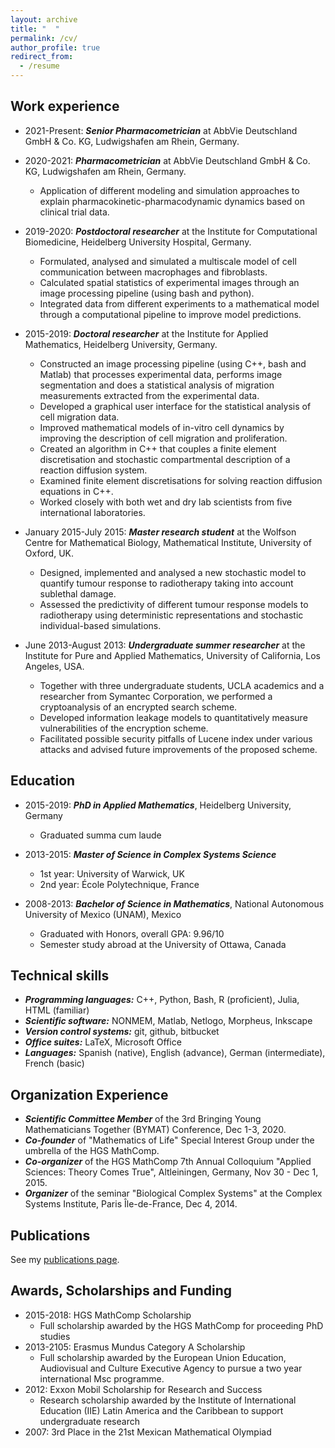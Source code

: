 ```yaml
---
layout: archive
title: "  "
permalink: /cv/
author_profile: true
redirect_from:
  - /resume
---
```


## Work experience

* 2021-Present: ***Senior Pharmacometrician*** at AbbVie Deutschland GmbH & Co. KG, Ludwigshafen am Rhein, Germany.
* 2020-2021: ***Pharmacometrician*** at AbbVie Deutschland GmbH & Co. KG, Ludwigshafen am Rhein, Germany.
	* Application of different modeling and simulation approaches to explain pharmacokinetic-pharmacodynamic dynamics based on clinical trial data.

* 2019-2020: ***Postdoctoral researcher*** at the Institute for Computational Biomedicine, Heidelberg University Hospital, Germany.
	* Formulated, analysed and simulated a multiscale model of cell communication between macrophages and fibroblasts.
	* Calculated spatial statistics of experimental images through an image processing pipeline (using bash and python).
	* Integrated data from different experiments to a mathematical model through a computational pipeline to improve model predictions.

* 2015-2019: ***Doctoral researcher*** at the Institute for Applied Mathematics, Heidelberg University, Germany.
	* Constructed an image processing pipeline (using C++, bash and Matlab) that processes experimental data, performs image segmentation and does a statistical analysis of migration measurements extracted from the experimental data.
	* Developed a graphical user interface for the statistical analysis of cell migration data.
	* Improved mathematical models of in-vitro cell dynamics by improving the description of cell migration and proliferation.
	* Created an algorithm  in C++ that couples a finite element discretisation and stochastic compartmental description of a reaction diffusion system.
	* Examined finite element discretisations for solving reaction diffusion equations in C++.
	* Worked closely with both wet and dry lab scientists from five international laboratories.

* January 2015-July 2015: ***Master research student*** at the Wolfson Centre for Mathematical Biology, Mathematical Institute, University of Oxford, UK.
	* Designed, implemented and analysed a new stochastic model to quantify tumour response to radiotherapy taking into account sublethal damage.
	* Assessed the predictivity of different tumour response models to radiotherapy using deterministic representations and stochastic individual-based simulations.

* June 2013-August 2013: ***Undergraduate summer researcher*** at the Institute for Pure and Applied Mathematics, University of California, Los Angeles, USA.
	* Together with three undergraduate students, UCLA academics and a researcher from Symantec Corporation, we performed a cryptoanalysis of an encrypted search scheme.
	* Developed information leakage models to quantitatively measure vulnerabilities of the encryption scheme.
	* Facilitated possible security pitfalls of Lucene index under various attacks and advised future improvements of the proposed scheme.

## Education

* 2015-2019: ***PhD in Applied Mathematics***, Heidelberg University, Germany
	* Graduated summa cum laude

* 2013-2015: ***Master of Science in Complex Systems Science***
	* 1st year: University of Warwick, UK
	* 2nd year: École Polytechnique, France

* 2008-2013: ***Bachelor of Science in Mathematics***, National Autonomous University of Mexico (UNAM), Mexico
	* Graduated with Honors, overall GPA: 9.96/10
	* Semester study abroad at the University of Ottawa, Canada

## Technical skills

* ***Programming languages:*** C++, Python, Bash, R (proficient), Julia, HTML (familiar)
* ***Scientific software:*** NONMEM, Matlab, Netlogo, Morpheus, Inkscape
* ***Version control systems:***  git, github, bitbucket
* ***Office suites:*** LaTeX, Microsoft Office
* ***Languages:*** Spanish (native), English (advance), German (intermediate), French (basic)

## Organization Experience

* ***Scientific Committee Member*** of the 3rd Bringing Young Mathematicians Together (BYMAT) Conference, Dec 1-3, 2020.
* ***Co-founder*** of "Mathematics of Life" Special Interest Group under the umbrella of the HGS MathComp.
* ***Co-organizer*** of the HGS MathComp 7th Annual Colloquium "Applied Sciences: Theory Comes True", Altleiningen, Germany,  Nov 30 - Dec 1, 2015.
* ***Organizer*** of the seminar "Biological Complex Systems" at the Complex Systems Institute, Paris Île-de-France, Dec 4, 2014.

## Publications

See my [publications page](https://victoriapb.github.io//publications/).

## Awards, Scholarships and Funding

* 2015-2018: HGS MathComp Scholarship
	* Full scholarship awarded by the HGS MathComp for proceeding PhD studies
* 2013-2105: Erasmus Mundus Category A Scholarship
	* Full scholarship awarded by the  European Union Education, Audiovisual and Culture Executive Agency to pursue a two year international Msc programme.
* 2012: Exxon Mobil Scholarship for Research and Success
	* Research scholarship awarded by the Institute of International Education (IIE) Latin America and the Caribbean to support undergraduate research
* 2007: 3rd Place in the 21st Mexican Mathematical Olympiad
